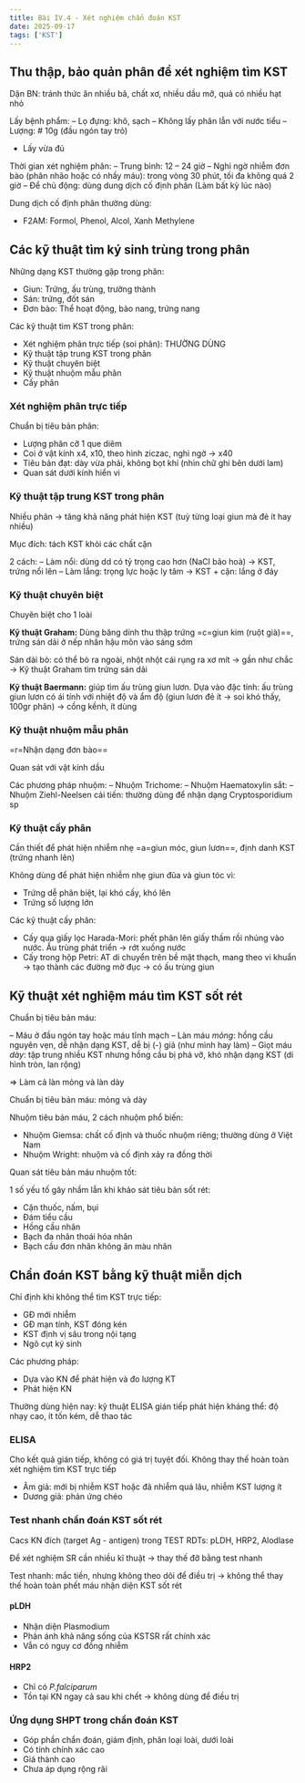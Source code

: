 ```yaml
---
title: Bài IV.4 - Xét nghiệm chẩn đoán KST
date: 2025-09-17
tags: ['KST']
---
```


## Thu thập, bảo quản phân để xét nghiệm tìm KST

Dặn BN: tránh thức ăn nhiều bã, chất xơ, nhiều dầu mỡ, quả có nhiều hạt nhỏ

Lấy bệnh phẩm:
– Lọ đựng: khô, sạch
– Không lấy phân lẫn với nước tiểu
– Lượng: # 10g (đầu ngón tay trỏ)

- Lấy vừa đủ

Thời gian xét nghiệm phân:
– Trung bình: 12 – 24 giờ
– Nghi ngờ nhiễm đơn bào (phân nhão hoặc có nhầy máu): trong vòng 30 phút, tối đa không quá 2 giờ
– Để chủ động: dùng dung dịch cố định phân (Làm bất kỳ lúc nào)

Dung dịch cố định phân thường dùng:

- F2AM: Formol, Phenol, Alcol, Xanh Methylene

## Các kỹ thuật tìm ký sinh trùng trong phân

Những dạng KST thường gặp trong phân:

- Giun: Trứng, ấu trùng, trưởng thành
- Sán: trứng, đốt sán
- Đơn bào: Thể hoạt động, bào nang, trứng
nang

Các kỹ thuật tìm KST trong phân:

- Xét nghiệm phân trực tiếp (soi phân): THƯỜNG DÙNG
- Kỹ thuật tập trung KST trong phân
- Kỹ thuật chuyên biệt
- Kỹ thuật nhuộm mẫu phân
- Cấy phân

### Xét nghiệm phân trực tiếp

Chuẩn bị tiêu bản phân:

- Lượng phân cỡ 1 que diêm
- Coi ở vật kính x4, x10, theo hình ziczac, nghi ngờ -> x40
- Tiêu bản đạt: dày vừa phải, không bọt khí (nhìn chữ ghi bên dưới lam)
- Quan sát dưới kính hiển vi

### Kỹ thuật tập trung KST trong phân

Nhiều phân -> tăng khả năng phát hiện KST (tuỳ từng loại giun mà đẻ ít hay nhiều)

Mục đích: tách KST khỏi các
chất cặn

2 cách:
– Làm nổi: dùng dd có tỷ trọng cao hơn (NaCl bão hoà) -> KST, trứng nổi lên
– Làm lắng: trọng lực hoặc ly tâm -> KST + cặn: lắng ở đáy

### Kỹ thuật chuyên biệt

Chuyên biệt cho 1 loài

**Kỹ thuật Graham:** Dùng băng dính thu thập trứng =c=giun kim (ruột già)==, trứng sán dải ở nếp nhăn hậu môn vào sáng sớm

Sán dải bò: có thể bò ra ngoài, nhột nhột cái rụng ra xơ mít -> gần như chắc -> Kỹ thuật Graham tìm trứng sán dải

**Kỹ thuật Baermann:** giúp tìm ấu trùng giun lươn.
Dựa vào đặc tính: ấu trùng giun lươn có ái tính với nhiệt độ và ẩm độ (giun lươn đẻ ít -> soi khó thấy, 100gr phân) -> cồng kềnh, ít dùng

### Kỹ thuật nhuộm mẫu phân

=r=Nhận dạng đơn bào==

Quan sát với vật kính dầu

Các phương pháp nhuộm:
– Nhuộm Trichome:
– Nhuộm Haematoxylin sắt:
– Nhuộm Ziehl-Neelsen cải tiến: thường dùng để nhận dạng Cryptosporidium sp

### Kỹ thuật cấy phân

Cần thiết để phát hiện nhiễm nhẹ =a=giun móc, giun lươn==, định danh KST (trứng nhanh lên)

Không dùng để phát hiện nhiễm nhẹ giun đũa và giun tóc vì:

- Trứng dễ phân biệt, lại khó cấy, khó lên
- Trứng số lượng lớn

Các kỹ thuật cấy phân:

- Cấy qua giấy lọc Harada-Mori: phết phân lên giấy thấm rồi nhúng vào nước. Ấu trùng phát triển -> rớt xuống nước
- Cấy trong hộp Petri: AT di chuyển trên bề mặt thạch, mang theo vi khuẩn -> tạo thành các đường mờ đục -> có ấu trùng giun

## Kỹ thuật xét nghiệm máu tìm KST sốt rét

Chuẩn bị tiêu bản máu:

– Máu ở đầu ngón tay hoặc máu tĩnh mạch
– Làn máu *mỏng*: hồng cầu nguyên vẹn, dễ nhận dạng KST, dễ bị (-) giả (như mình hay làm)
– Giọt máu *dày*: tập trung nhiều KST nhưng hồng cầu bị phá vỡ, khó nhận dạng KST (di hình tròn, lan rộng)

=> Làm cả làn mỏng và làn dày

Chuẩn bị tiêu bản máu: mỏng và dày

Nhuộm tiêu bản máu, 2 cách nhuộm phổ biến:

- Nhuộm Giemsa: chất cố định và thuốc nhuộm riêng; thường dùng ở Việt Nam
- Nhuộm Wright: nhuộm và cố định xảy ra đồng thời

Quan sát tiêu bản máu nhuộm tốt:

1 số yếu tố gây nhầm lẫn khi khảo sát tiêu bản sốt rét:

- Cặn thuốc, nấm, bụi
- Đám tiểu cầu
- Hồng cầu nhân
- Bạch đa nhân thoái hóa nhân
- Bạch cầu đơn nhân không ăn màu nhân

## Chẩn đoán KST bằng kỹ thuật miễn dịch

Chỉ định khi không thể tìm KST trực tiếp:

- GĐ mới nhiễm
- GĐ mạn tính, KST đóng kén
- KST định vị sâu trong nội tạng
- Ngõ cụt ký sinh

Các phương pháp:

- Dựa vào KN để phát hiện và đo lượng KT
- Phát hiện KN

Thường dùng hiện nay: kỹ thuật ELISA gián tiếp phát hiện kháng thể: độ nhạy cao, ít tốn kém, dễ thao tác

### ELISA

Cho kết quả gián tiếp, không có giá trị tuyệt đối.
Không thay thế hoàn toàn xét nghiệm
tìm KST trực tiếp

- Âm giả: mới bị nhiễm KST hoặc đã
nhiễm quá lâu, nhiễm KST lượng ít
- Dương giả: phản ứng chéo

### Test nhanh chẩn đoán KST sốt rét

Cacs KN đích (target Ag - antigen) trong TEST RDTs: pLDH, HRP2, Alodlase

Để xét nghiệm SR cần nhiều kĩ thuật -> thay thế đỡ bằng test nhanh

Test nhanh: mắc tiền, nhưng không theo dõi để điều trị -> không thể thay thế hoàn toàn phết máu nhận diện KST sốt rét

#### pLDH

- Nhận diện Plasmodium
- Phản ánh khả năng sống của KSTSR rất chính xác
- Vẫn có nguy cơ đồng nhiễm

#### HRP2

- Chỉ có *P.falciparum*
- Tồn tại KN ngay cả sau khi chết -> không dùng để điều trị

### Ứng dụng SHPT trong chẩn đoán KST

- Góp phần chẩn đoán, giám định, phân loại loài, dưới loài
- Có tính chính xác cao
- Giá thành cao
- Chưa áp dụng rộng rãi
